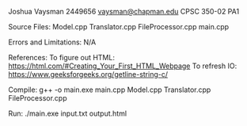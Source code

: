 Joshua Vaysman
2449656
vaysman@chapman.edu
CPSC 350-02
PA1

Source Files:
Model.cpp
Translator.cpp
FileProcessor.cpp
main.cpp

Errors and Limitations:
N/A

References:
To figure out HTML: https://html.com/#Creating_Your_First_HTML_Webpage 
To refresh IO: https://www.geeksforgeeks.org/getline-string-c/

Compile: g++ -o main.exe main.cpp Model.cpp Translator.cpp FileProcessor.cpp

Run: ./main.exe input.txt output.html



